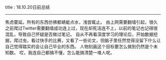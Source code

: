 title : 18.10.20日前总结





-------------




焦虑蔓延。所有的东西仿佛都蜻蜓点水，浅尝辄止。
由上网需要翻墙引起，很久之前爬过Twitter需要翻墙成功连上过，现在却死活连不上，以前的笔记也记得很混乱，导致自己怀疑是否做过笔记。
自从不再看深度学习的理论后，开始数据挖掘，爬过虫，看过快手的比赛，又看了一些论文，但脑子里任然觉得没留下什么让自己觉得踏实的会让自己毕业的东西。
人物刻画这个目标要怎么做到仍然是个未知数。
哎，我连自己都搞不懂，怎么能搞清楚一堆人呢。

